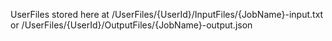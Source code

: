 UserFiles stored here at /UserFiles/{UserId}/InputFiles/{JobName}-input.txt or /UserFiles/{UserId}/OutputFiles/{JobName}-output.json

